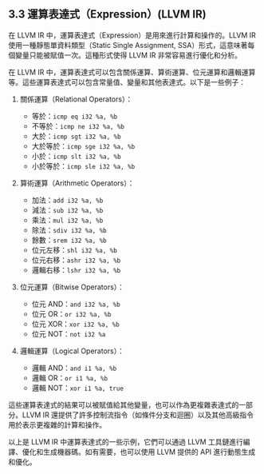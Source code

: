 ## 3.3 運算表達式（Expression）(LLVM IR)

在 LLVM IR 中，運算表達式（Expression）是用來進行計算和操作的。LLVM IR 使用一種靜態單資料類型（Static Single Assignment, SSA）形式，這意味著每個變量只能被賦值一次。這種形式使得 LLVM IR 非常容易進行優化和分析。

在 LLVM IR 中，運算表達式可以包含關係運算、算術運算、位元運算和邏輯運算等。這些運算表達式可以包含常量值、變量和其他表達式。以下是一些例子：

1. 關係運算（Relational Operators）：
   - 等於：`icmp eq i32 %a, %b`
   - 不等於：`icmp ne i32 %a, %b`
   - 大於：`icmp sgt i32 %a, %b`
   - 大於等於：`icmp sge i32 %a, %b`
   - 小於：`icmp slt i32 %a, %b`
   - 小於等於：`icmp sle i32 %a, %b`

2. 算術運算（Arithmetic Operators）：
   - 加法：`add i32 %a, %b`
   - 減法：`sub i32 %a, %b`
   - 乘法：`mul i32 %a, %b`
   - 除法：`sdiv i32 %a, %b`
   - 餘數：`srem i32 %a, %b`
   - 位元左移：`shl i32 %a, %b`
   - 位元右移：`ashr i32 %a, %b`
   - 邏輯右移：`lshr i32 %a, %b`

3. 位元運算（Bitwise Operators）：
   - 位元 AND：`and i32 %a, %b`
   - 位元 OR：`or i32 %a, %b`
   - 位元 XOR：`xor i32 %a, %b`
   - 位元 NOT：`not i32 %a`

4. 邏輯運算（Logical Operators）：
   - 邏輯 AND：`and i1 %a, %b`
   - 邏輯 OR：`or i1 %a, %b`
   - 邏輯 NOT：`xor i1 %a, true`

這些運算表達式的結果可以被賦值給其他變量，也可以作為更複雜表達式的一部分。LLVM IR 還提供了許多控制流指令（如條件分支和迴圈）以及其他高級指令用於表示更複雜的計算和操作。

以上是 LLVM IR 中運算表達式的一些示例，它們可以通過 LLVM 工具鏈進行編譯、優化和生成機器碼。如有需要，也可以使用 LLVM 提供的 API 進行動態生成和優化。